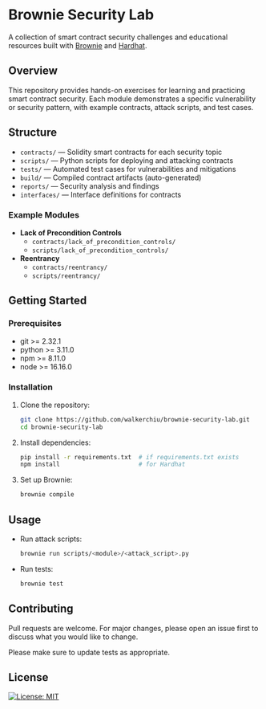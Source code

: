 # Brownie Security Lab

A collection of smart contract security challenges and educational resources built with [Brownie](https://github.com/eth-brownie/brownie) and [Hardhat](https://hardhat.org/).

## Overview

This repository provides hands-on exercises for learning and practicing smart contract security. Each module demonstrates a specific vulnerability or security pattern, with example contracts, attack scripts, and test cases.

## Structure

- `contracts/` — Solidity smart contracts for each security topic
- `scripts/` — Python scripts for deploying and attacking contracts
- `tests/` — Automated test cases for vulnerabilities and mitigations
- `build/` — Compiled contract artifacts (auto-generated)
- `reports/` — Security analysis and findings
- `interfaces/` — Interface definitions for contracts

### Example Modules

- **Lack of Precondition Controls**
  - `contracts/lack_of_precondition_controls/`
  - `scripts/lack_of_precondition_controls/`
- **Reentrancy**
  - `contracts/reentrancy/`
  - `scripts/reentrancy/`

## Getting Started

### Prerequisites

- git >= 2.32.1
- python >= 3.11.0
- npm >= 8.11.0
- node >= 16.16.0

### Installation

1. Clone the repository:
   ```bash
   git clone https://github.com/walkerchiu/brownie-security-lab.git
   cd brownie-security-lab
   ```
2. Install dependencies:
   ```bash
   pip install -r requirements.txt  # if requirements.txt exists
   npm install                      # for Hardhat
   ```
3. Set up Brownie:
   ```bash
   brownie compile
   ```

## Usage

- Run attack scripts:
  ```bash
  brownie run scripts/<module>/<attack_script>.py
  ```
- Run tests:
  ```bash
  brownie test
  ```

## Contributing

Pull requests are welcome. For major changes, please open an issue first to discuss what you would like to change.

Please make sure to update tests as appropriate.

## License

[![License: MIT](https://img.shields.io/badge/License-MIT-yellow.svg)](https://opensource.org/licenses/MIT)
